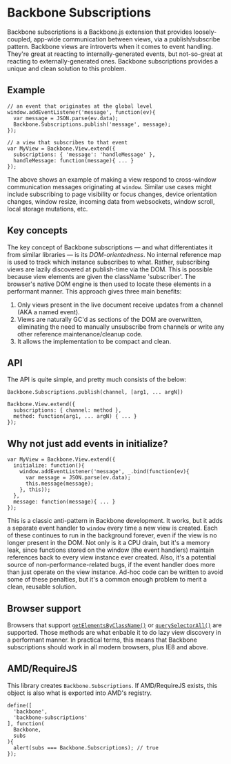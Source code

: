 # Backbone Subscriptions

Backbone subscriptions is a Backbone.js extension that provides loosely-coupled, app-wide communication between views, via a publish/subscribe pattern. Backbone views are introverts when it comes to event handling. They're great at reacting to internally-generated events, but not-so-great at reacting to externally-generated ones. Backbone subscriptions provides a unique and clean solution to this problem.

## Example

    // an event that originates at the global level
    window.addEventListener('message', function(ev){
      var message = JSON.parse(ev.data);
      Backbone.Subscriptions.publish('message', message);
    });

    // a view that subscribes to that event
    var MyView = Backbone.View.extend({
      subscriptions: { 'message': 'handleMessage' },
      handleMessage: function(message){ ... }
    });

The above shows an example of making a view respond to cross-window communication messages originating at `window`. Similar use cases might include subscribing to page visibility or focus changes, device orientation changes, window resize, incoming data from websockets, window scroll, local storage mutations, etc.

## Key concepts

The key concept of Backbone subscriptions — and what differentiates it from similar libraries — is its *DOM-orientedness*. No internal reference map is used to track which instance subscribes to what. Rather, subscribing views are lazily discovered at publish-time via the DOM. This is possible because view elements are given the className 'subscriber'. The browser's native DOM engine is then used to locate these elements in a performant manner. This approach gives three main benefits:

 1. Only views present in the live document receive updates from a channel (AKA a named event).
 2. Views are naturally GC'd as sections of the DOM are overwritten, eliminating the need to manually unsubscribe from channels or write any other reference maintenance/cleanup code.
 3. It allows the implementation to be compact and clean.

## API

The API is quite simple, and pretty much consists of the below:

    Backbone.Subscriptions.publish(channel, [arg1, ... argN])

    Backbone.View.extend({
      subscriptions: { channel: method },
      method: function(arg1, ... argN) { ... }
    });

## Why not just add events in initialize?

    var MyView = Backbone.View.extend({
      initialize: function(){
        window.addEventListener('message', _.bind(function(ev){
          var message = JSON.parse(ev.data);
          this.message(message);
        }, this));
      },
      message: function(message){ ... }
    });

This is a classic anti-pattern in Backbone development. It works, but it adds a separate event handler to `window` every time a new view is created. Each of these continues to run in the background forever, even if the view is no longer present in the DOM. Not only is it a CPU drain, but it's a memory leak, since functions stored on the window (the event handlers) maintain references back to every view instance ever created. Also, it's a potential source of non-performance-related bugs, if the event handler does more than just operate on the view instance. Ad-hoc code can be written to avoid some of these penalties, but it's a common enough problem to merit a clean, reusable solution.

## Browser support

Browsers that support [`getElementsByClassName()`](https://developer.mozilla.org/en-US/docs/Web/API/document.getElementsByClassName) or [`querySelectorAll()`](http://www.w3.org/TR/selectors-api2/) are supported. Those methods are what enbable it to do lazy view discovery in a performant manner. In practical terms, this means that Backbone subscriptions should work in all modern browsers, plus IE8 and above.

## AMD/RequireJS

This library creates `Backbone.Subscriptions`. If AMD/RequireJS exists, this object is also what is exported into AMD's registry.

    define([
      'backbone',
      'backbone-subscriptions'
    ], function(
      Backbone,
      subs
    ){
      alert(subs === Backbone.Subscriptions); // true
    });
